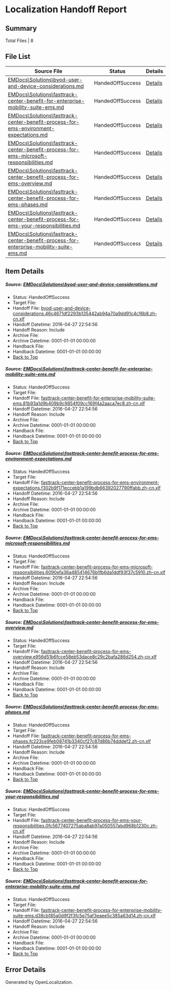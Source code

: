 # <a name='report-top'></a> Localization Handoff Report

## Summary
 Total Files | 8

## File List
 Source File | Status | Details 
 ----------- | ------ | ------- 
 [EMDocs\Solutions\byod-user-and-device-considerations.md](https://github.com/Microsoft/EMDocs-pr/blob/3a95624c9092dba51e515bd294bd13beb4071510/EMDocs/Solutions/byod-user-and-device-considerations.md) | HandedOffSuccess | [Details](#8d5c06c66102c21adcb26b86e4f8ed3550c3aca072)
 [EMDocs\Solutions\fasttrack-center-benefit-for-enterprise-mobility-suite-ems.md](https://github.com/Microsoft/EMDocs-pr/blob/f85208c13caab7eb91e9db5e7baafb37cdd5244c/EMDocs/Solutions/fasttrack-center-benefit-for-enterprise-mobility-suite-ems.md) | HandedOffSuccess | [Details](#f77f4025d1ab704a81571ea51b3692ffcc25c89987)
 [EMDocs\Solutions\fasttrack-center-benefit-process-for-ems-environment-expectations.md](https://github.com/Microsoft/EMDocs-pr/blob/f85208c13caab7eb91e9db5e7baafb37cdd5244c/EMDocs/Solutions/fasttrack-center-benefit-process-for-ems-environment-expectations.md) | HandedOffSuccess | [Details](#736a41dbd28028248e47ec1c07a6822b6179e89c88)
 [EMDocs\Solutions\fasttrack-center-benefit-process-for-ems-microsoft-responsibilities.md](https://github.com/Microsoft/EMDocs-pr/blob/f85208c13caab7eb91e9db5e7baafb37cdd5244c/EMDocs/Solutions/fasttrack-center-benefit-process-for-ems-microsoft-responsibilities.md) | HandedOffSuccess | [Details](#5728ed625981ba5c4c72757210fcc01fb4f7075189)
 [EMDocs\Solutions\fasttrack-center-benefit-process-for-ems-overview.md](https://github.com/Microsoft/EMDocs-pr/blob/f85208c13caab7eb91e9db5e7baafb37cdd5244c/EMDocs/Solutions/fasttrack-center-benefit-process-for-ems-overview.md) | HandedOffSuccess | [Details](#0b1ed1d32c086d82eeb441dcb9a68544d97ef12a90)
 [EMDocs\Solutions\fasttrack-center-benefit-process-for-ems-phases.md](https://github.com/Microsoft/EMDocs-pr/blob/f85208c13caab7eb91e9db5e7baafb37cdd5244c/EMDocs/Solutions/fasttrack-center-benefit-process-for-ems-phases.md) | HandedOffSuccess | [Details](#b18101ecf99c8150f455baaf1f296c043bf859e991)
 [EMDocs\Solutions\fasttrack-center-benefit-process-for-ems-your-responsibilities.md](https://github.com/Microsoft/EMDocs-pr/blob/f85208c13caab7eb91e9db5e7baafb37cdd5244c/EMDocs/Solutions/fasttrack-center-benefit-process-for-ems-your-responsibilities.md) | HandedOffSuccess | [Details](#3076ddd545cce5fa06572e16ecde40678c4a239892)
 [EMDocs\Solutions\fasttrack-center-benefit-process-for-enterprise-mobility-suite-ems.md](https://github.com/Microsoft/EMDocs-pr/blob/f85208c13caab7eb91e9db5e7baafb37cdd5244c/EMDocs/Solutions/fasttrack-center-benefit-process-for-enterprise-mobility-suite-ems.md) | HandedOffSuccess | [Details](#f7beb9626b3ec42a2348a70bdd896a3596c399e093)

## Item Details
##### <a name='8d5c06c66102c21adcb26b86e4f8ed3550c3aca072'></a> Source: [EMDocs\Solutions\byod-user-and-device-considerations.md](https://github.com/Microsoft/EMDocs-pr/blob/3a95624c9092dba51e515bd294bd13beb4071510/EMDocs/Solutions/byod-user-and-device-considerations.md)
* Status: HandedOffSuccess
* Target File: 
* Handoff File: [byod-user-and-device-considerations.46c4671df2293b135442ab94a70a9dd91c4c16b8.zh-cn.xlf](https://github.com/Microsoft/EM.handoff/blob/44f8e54de5f5530264a319d3f54380a79d0d6a83/ol-handoff/Microsoft/EMDocs-pr.zh-cn/master/byod-user-and-device-considerations.46c4671df2293b135442ab94a70a9dd91c4c16b8.zh-cn.xlf)
* Handoff Datetime: 2016-04-27 22:54:56
* Handoff Reason: Include
* Archive File: 
* Archive Datetime: 0001-01-01 00:00:00
* Handback File: 
* Handback Datetime: 0001-01-01 00:00:00
* [Back to Top](#report-top)

##### <a name='f77f4025d1ab704a81571ea51b3692ffcc25c89987'></a> Source: [EMDocs\Solutions\fasttrack-center-benefit-for-enterprise-mobility-suite-ems.md](https://github.com/Microsoft/EMDocs-pr/blob/f85208c13caab7eb91e9db5e7baafb37cdd5244c/EMDocs/Solutions/fasttrack-center-benefit-for-enterprise-mobility-suite-ems.md)
* Status: HandedOffSuccess
* Target File: 
* Handoff File: [fasttrack-center-benefit-for-enterprise-mobility-suite-ems.81b93a1d9b409b9c9854f09cc169f4a2aaca7ec8.zh-cn.xlf](https://github.com/Microsoft/EM.handoff/blob/44f8e54de5f5530264a319d3f54380a79d0d6a83/ol-handoff/Microsoft/EMDocs-pr.zh-cn/master/fasttrack-center-benefit-for-enterprise-mobility-suite-ems.81b93a1d9b409b9c9854f09cc169f4a2aaca7ec8.zh-cn.xlf)
* Handoff Datetime: 2016-04-27 22:54:56
* Handoff Reason: Include
* Archive File: 
* Archive Datetime: 0001-01-01 00:00:00
* Handback File: 
* Handback Datetime: 0001-01-01 00:00:00
* [Back to Top](#report-top)

##### <a name='736a41dbd28028248e47ec1c07a6822b6179e89c88'></a> Source: [EMDocs\Solutions\fasttrack-center-benefit-process-for-ems-environment-expectations.md](https://github.com/Microsoft/EMDocs-pr/blob/f85208c13caab7eb91e9db5e7baafb37cdd5244c/EMDocs/Solutions/fasttrack-center-benefit-process-for-ems-environment-expectations.md)
* Status: HandedOffSuccess
* Target File: 
* Handoff File: [fasttrack-center-benefit-process-for-ems-environment-expectations.f302b9f171eccebb1a199bdb66392027790ffabb.zh-cn.xlf](https://github.com/Microsoft/EM.handoff/blob/44f8e54de5f5530264a319d3f54380a79d0d6a83/ol-handoff/Microsoft/EMDocs-pr.zh-cn/master/fasttrack-center-benefit-process-for-ems-environment-expectations.f302b9f171eccebb1a199bdb66392027790ffabb.zh-cn.xlf)
* Handoff Datetime: 2016-04-27 22:54:56
* Handoff Reason: Include
* Archive File: 
* Archive Datetime: 0001-01-01 00:00:00
* Handback File: 
* Handback Datetime: 0001-01-01 00:00:00
* [Back to Top](#report-top)

##### <a name='5728ed625981ba5c4c72757210fcc01fb4f7075189'></a> Source: [EMDocs\Solutions\fasttrack-center-benefit-process-for-ems-microsoft-responsibilities.md](https://github.com/Microsoft/EMDocs-pr/blob/f85208c13caab7eb91e9db5e7baafb37cdd5244c/EMDocs/Solutions/fasttrack-center-benefit-process-for-ems-microsoft-responsibilities.md)
* Status: HandedOffSuccess
* Target File: 
* Handoff File: [fasttrack-center-benefit-process-for-ems-microsoft-responsibilities.6090efa36a485414676b1fb6da1ddf93f37c5910.zh-cn.xlf](https://github.com/Microsoft/EM.handoff/blob/44f8e54de5f5530264a319d3f54380a79d0d6a83/ol-handoff/Microsoft/EMDocs-pr.zh-cn/master/fasttrack-center-benefit-process-for-ems-microsoft-responsibilities.6090efa36a485414676b1fb6da1ddf93f37c5910.zh-cn.xlf)
* Handoff Datetime: 2016-04-27 22:54:56
* Handoff Reason: Include
* Archive File: 
* Archive Datetime: 0001-01-01 00:00:00
* Handback File: 
* Handback Datetime: 0001-01-01 00:00:00
* [Back to Top](#report-top)

##### <a name='0b1ed1d32c086d82eeb441dcb9a68544d97ef12a90'></a> Source: [EMDocs\Solutions\fasttrack-center-benefit-process-for-ems-overview.md](https://github.com/Microsoft/EMDocs-pr/blob/f85208c13caab7eb91e9db5e7baafb37cdd5244c/EMDocs/Solutions/fasttrack-center-benefit-process-for-ems-overview.md)
* Status: HandedOffSuccess
* Target File: 
* Handoff File: [fasttrack-center-benefit-process-for-ems-overview.e956d51b6fcce58eb53dace8c29c2bafa286d254.zh-cn.xlf](https://github.com/Microsoft/EM.handoff/blob/44f8e54de5f5530264a319d3f54380a79d0d6a83/ol-handoff/Microsoft/EMDocs-pr.zh-cn/master/fasttrack-center-benefit-process-for-ems-overview.e956d51b6fcce58eb53dace8c29c2bafa286d254.zh-cn.xlf)
* Handoff Datetime: 2016-04-27 22:54:56
* Handoff Reason: Include
* Archive File: 
* Archive Datetime: 0001-01-01 00:00:00
* Handback File: 
* Handback Datetime: 0001-01-01 00:00:00
* [Back to Top](#report-top)

##### <a name='b18101ecf99c8150f455baaf1f296c043bf859e991'></a> Source: [EMDocs\Solutions\fasttrack-center-benefit-process-for-ems-phases.md](https://github.com/Microsoft/EMDocs-pr/blob/f85208c13caab7eb91e9db5e7baafb37cdd5244c/EMDocs/Solutions/fasttrack-center-benefit-process-for-ems-phases.md)
* Status: HandedOffSuccess
* Target File: 
* Handoff File: [fasttrack-center-benefit-process-for-ems-phases.fc223ce9feb08741b3340cf27c87d86b74dddef2.zh-cn.xlf](https://github.com/Microsoft/EM.handoff/blob/44f8e54de5f5530264a319d3f54380a79d0d6a83/ol-handoff/Microsoft/EMDocs-pr.zh-cn/master/fasttrack-center-benefit-process-for-ems-phases.fc223ce9feb08741b3340cf27c87d86b74dddef2.zh-cn.xlf)
* Handoff Datetime: 2016-04-27 22:54:56
* Handoff Reason: Include
* Archive File: 
* Archive Datetime: 0001-01-01 00:00:00
* Handback File: 
* Handback Datetime: 0001-01-01 00:00:00
* [Back to Top](#report-top)

##### <a name='3076ddd545cce5fa06572e16ecde40678c4a239892'></a> Source: [EMDocs\Solutions\fasttrack-center-benefit-process-for-ems-your-responsibilities.md](https://github.com/Microsoft/EMDocs-pr/blob/f85208c13caab7eb91e9db5e7baafb37cdd5244c/EMDocs/Solutions/fasttrack-center-benefit-process-for-ems-your-responsibilities.md)
* Status: HandedOffSuccess
* Target File: 
* Handoff File: [fasttrack-center-benefit-process-for-ems-your-responsibilities.0fc5677407275aba8ab97a050557abd968b1230c.zh-cn.xlf](https://github.com/Microsoft/EM.handoff/blob/44f8e54de5f5530264a319d3f54380a79d0d6a83/ol-handoff/Microsoft/EMDocs-pr.zh-cn/master/fasttrack-center-benefit-process-for-ems-your-responsibilities.0fc5677407275aba8ab97a050557abd968b1230c.zh-cn.xlf)
* Handoff Datetime: 2016-04-27 22:54:56
* Handoff Reason: Include
* Archive File: 
* Archive Datetime: 0001-01-01 00:00:00
* Handback File: 
* Handback Datetime: 0001-01-01 00:00:00
* [Back to Top](#report-top)

##### <a name='f7beb9626b3ec42a2348a70bdd896a3596c399e093'></a> Source: [EMDocs\Solutions\fasttrack-center-benefit-process-for-enterprise-mobility-suite-ems.md](https://github.com/Microsoft/EMDocs-pr/blob/f85208c13caab7eb91e9db5e7baafb37cdd5244c/EMDocs/Solutions/fasttrack-center-benefit-process-for-enterprise-mobility-suite-ems.md)
* Status: HandedOffSuccess
* Target File: 
* Handoff File: [fasttrack-center-benefit-process-for-enterprise-mobility-suite-ems.d38cb185a0d9f2f3fc5e75af3eaee5c385a63d14.zh-cn.xlf](https://github.com/Microsoft/EM.handoff/blob/44f8e54de5f5530264a319d3f54380a79d0d6a83/ol-handoff/Microsoft/EMDocs-pr.zh-cn/master/fasttrack-center-benefit-process-for-enterprise-mobility-suite-ems.d38cb185a0d9f2f3fc5e75af3eaee5c385a63d14.zh-cn.xlf)
* Handoff Datetime: 2016-04-27 22:54:56
* Handoff Reason: Include
* Archive File: 
* Archive Datetime: 0001-01-01 00:00:00
* Handback File: 
* Handback Datetime: 0001-01-01 00:00:00
* [Back to Top](#report-top)


## Error Details

Generated by OpenLocalization.
